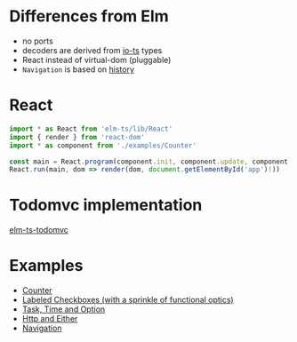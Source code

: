 # Differences from Elm

* no ports
* decoders are derived from [io-ts](https://github.com/gcanti/io-ts) types
* React instead of virtual-dom (pluggable)
* `Navigation` is based on [history](https://github.com/ReactTraining/history)

# React

```ts
import * as React from 'elm-ts/lib/React'
import { render } from 'react-dom'
import * as component from './examples/Counter'

const main = React.program(component.init, component.update, component.view)
React.run(main, dom => render(dom, document.getElementById('app')!))
```

# Todomvc implementation

[elm-ts-todomvc](https://github.com/gcanti/elm-ts-todomvc)

# Examples

* [Counter](examples/Counter.tsx)
* [Labeled Checkboxes (with a sprinkle of functional optics)](examples/LabeledCheckboxes.tsx)
* [Task, Time and Option](examples/Task.tsx)
* [Http and Either](examples/Http.tsx)
* [Navigation](examples/Navigation.tsx)
